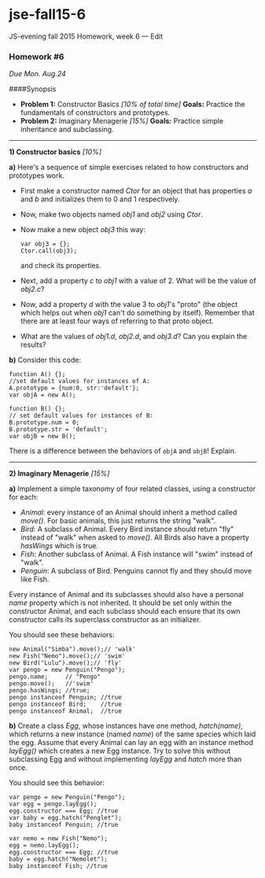 # jse-fall15-6
JS-evening fall 2015 Homework, week 6 — Edit

### Homework #6

_Due Mon. Aug.24_

####Synopsis

- **Problem 1:** Constructor Basics _[10% of total time]_ **Goals:** Practice the fundamentals of constructors and prototypes.
- **Problem 2:** Imaginary Menagerie _[15%]_ **Goals:** Practice simple inheritance and subclassing.

---

 **1)  Constructor basics** _[10%]_

**a)** Here's a sequence of simple exercises related to how constructors and prototypes work.

-   First make a constructor named _Ctor_ for an object that has properties _a_ and _b_ and initializes them to 0 and 1 respectively.
-   Now, make two objects named _obj1_ and _obj2_ using _Ctor_.
-   Now make a new object _obj3_ this way:
    ```
    var obj3 = {};
    Ctor.call(obj3);
    ```

    and check its properties.
-   Next, add a property _c_ to _obj1_ with a value of 2.  What will be the value of _obj2.c_?
-   Now, add a property _d_ with the value 3 to _obj1_'s "proto" (the object which helps out when _obj1_ can't do something by itself).  Remember that there are at least four ways of referring to that proto object.
-   What are the values of _obj1.d_, _obj2.d_, and _obj3.d_? Can you explain the results?


**b)** Consider this code:

```
function A() {};
//set default values for instances of A:
A.prototype = {num:0, str:'default'};
var objA = new A();

function B() {};
// set default values for instances of B:
B.prototype.num = 0;
B.prototype.str = 'default';
var objB = new B();
```

There is a difference between the behaviors of `objA` and `objB`!  Explain.

---

**2) Imaginary Menagerie** _[15%]_

**a)** Implement a simple taxonomy of four related classes, using a constructor for each:

- _Animal_: every instance of an Animal should inherit a method called _move()_.  For basic animals, this just returns the string "walk".
- _Bird_: A subclass of Animal.  Every Bird instance should return "fly" instead of "walk" when asked to _move()_.  All Birds also have a property _hasWings_ which is true.
- _Fish_: Another subclass of Animal.  A Fish instance will "swim" instead of "walk".
- _Penguin_: A subclass of Bird.  Penguins cannot fly and they should move like Fish.

Every instance of Animal and its subclasses should also have a personal _name_ property which is not inherited.  It should be set only within the constructor Animal, and each subclass should each ensure that its own constructor calls its superclass constructor as an initializer.

You should see these behaviors:
```
new Animal("Simba").move();// 'walk'
new Fish("Nemo").move();// 'swim'
new Bird("Lulu").move();// 'fly'
var pengo = new Penguin("Pengo");
pengo.name;     // "Pengo"
pengo.move();   //'swim'
pengo.hasWings; //true;
pengo instanceof Penguin; //true
pengo instanceof Bird; 	  //true
pengo instanceof Animal;  //true
```

**b)** Create a class _Egg_, whose instances have one method, _hatch(name)_, which returns a new instance (named _name_) of the same species which laid the egg.
Assume that every Animal can lay an egg with an instance method _layEgg()_ which creates a new Egg instance.
Try to solve this without subclassing Egg and without implementing _layEgg_ and _hatch_ more than once.

You should see this behavior:
```
var pengo = new Penguin("Pengo");
var egg = pengo.layEgg();
egg.constructor === Egg; //true
var baby = egg.hatch("Penglet");
baby instanceof Penguin; //true

var nemo = new Fish("Nemo");
egg = nemo.layEgg();
egg.constructor === Egg; //true
baby = egg.hatch("Nemolet");
baby instanceof Fish; //true
```
